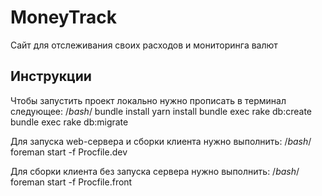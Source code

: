 # MoneyTrack

Сайт для отслеживания своих расходов и мониторинга валют

## Инструкции
Чтобы запустить проект локально нужно прописать в терминал следующее:
/*bash*/
bundle install
yarn install
bundle exec rake db:create
bundle exec rake db:migrate


Для запуска web-сервера и сборки клиента нужно выполнить:
/*bash*/
foreman start -f Procfile.dev

Для сборки клиента без запуска сервера нужно выполнить:
/*bash*/
foreman start -f Procfile.front 


